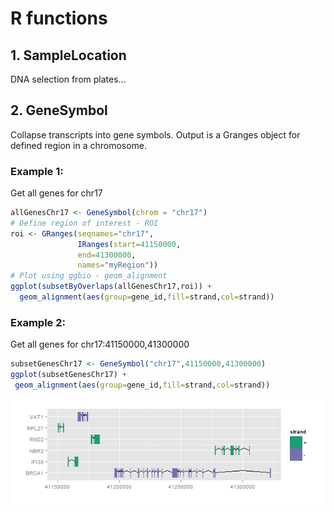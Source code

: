R functions
====

## 1. SampleLocation
DNA selection from plates...

## 2. GeneSymbol
Collapse transcripts into gene symbols. Output is a Granges object for defined region in a chromosome.

### Example 1:
Get all genes for chr17
```r
allGenesChr17 <- GeneSymbol(chrom = "chr17")
# Define region of interest - ROI
roi <- GRanges(seqnames="chr17",
               IRanges(start=41150000,
               end=41300000,
               names="myRegion"))
# Plot using ggbio - geom_alignment
ggplot(subsetByOverlaps(allGenesChr17,roi)) + 
  geom_alignment(aes(group=gene_id,fill=strand,col=strand))
```
### Example 2:
Get all genes for chr17:41150000,41300000
```r
subsetGenesChr17 <- GeneSymbol("chr17",41150000,41300000)
ggplot(subsetGenesChr17) + 
 geom_alignment(aes(group=gene_id,fill=strand,col=strand))
```
![GeneSymbols_chr17_41150000_41300000](/images/chr17_41150000_41300000.jpeg)


